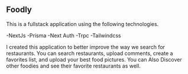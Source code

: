 ## Foodly

This is a fullstack application using the following technologies.

-NextJs
-Prisma
-Next Auth
-Trpc
-Tailwindcss

I created this application to better improve the way we search for restaurants. You can search restaurants, upload comments, create a favorites list, and upload your best food pictures. You can Also Discover other foodies and see their favorite restaurants as well.
